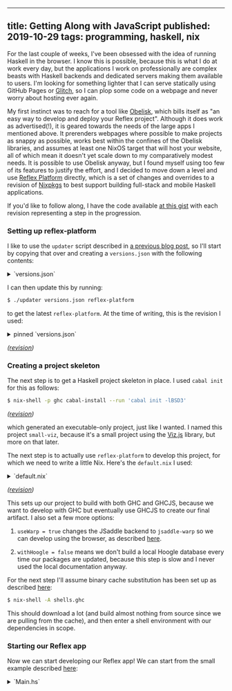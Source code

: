 --------------------------------------------------------------------------------
title: Getting Along with JavaScript
published: 2019-10-29
tags: programming, haskell, nix
--------------------------------------------------------------------------------

For the last couple of weeks, I've been obsessed with the idea of running
Haskell in the browser. I know this is possible, because this is what I do at
work every day, but the applications I work on professionally are complex
beasts with Haskell backends and dedicated servers making them available to
users. I'm looking for something lighter that I can serve statically using
GitHub Pages or [Glitch](https://glitch.com), so I can plop some code on a
webpage and never worry about hosting ever again.

My first instinct was to reach for a tool like
[Obelisk](https://github.com/obsidiansystems/obelisk), which bills itself as
"an easy way to develop and deploy your Reflex project". Although it does work
as advertised(!), it is geared towards the needs of the large apps I mentioned
above.  It prerenders webpages where possible to make projects as snappy as
possible, works best within the confines of the Obelisk libraries, and assumes
at least one NixOS target that will host your website, all of which mean it
doesn't yet scale down to my comparatively modest needs. It is possible to use
Obelisk anyway, but I found myself using too few of its features to justify the
effort, and I decided to move down a level and use [Reflex
Platform](https://github.com/reflex-frp/reflex-platform) directly, which is a
set of changes and overrides to a revision of
[Nixpkgs](https://github.com/NixOS/nixpkgs) to best support building full-stack
and mobile Haskell applications.

If you'd like to follow along, I have the code available [at this
gist](https://gist.github.com/vaibhavsagar/24b1754b8a269fd8c54a89cb73e64fa8)
with each revision representing a step in the progression.

### Setting up reflex-platform

I like to use the `updater` script described in [a previous blog
post](/blog/quick-easy-nixpkgs-pinning), so I'll start by copying that over and
creating a `versions.json` with the following contents:

<details>
<summary style="cursor: pointer">`versions.json`</summary>
```json
{
  "reflex-platform": {
    "owner": "reflex-frp",
    "repo": "reflex-platform",
    "branch": "develop",
    "rev": "",
    "sha256": ""
  }
}
```
</details>

I can then update this by running:

```bash
$ ./updater versions.json reflex-platform
```

to get the latest `reflex-platform`. At the time of writing, this is the
revision I used:

<details>
<summary style="cursor: pointer">pinned `versions.json`</summary>
```json
{
  "reflex-platform": {
    "owner": "reflex-frp",
    "repo": "reflex-platform",
    "branch": "develop",
    "rev": "8f4b8973a06f78c7aaf1a222f8f8443cd934569f",
    "sha256": "167smg7dyvg5yf1wn9bx6yxvazlk0qk64rzgm2kfzn9mx873s0vp"
  }
}
```
</details>

*([revision](https://gist.github.com/vaibhavsagar/24b1754b8a269fd8c54a89cb73e64fa8/c21e62ecdcc053273ee5e4815ef538e1e8a29e55#file-versions-json))*

### Creating a project skeleton

The next step is to get a Haskell project skeleton in place. I used `cabal
init` for this as follows:

```bash
$ nix-shell -p ghc cabal-install --run 'cabal init -lBSD3'
```

*([revision](https://gist.github.com/vaibhavsagar/24b1754b8a269fd8c54a89cb73e64fa8/d4c4f9ff39b595f5c8858892328adfa6ab4a4cc8#file-small-viz-cabal))*

which generated an executable-only project, just like I wanted. I named this
project `small-viz`, because it's a small project using the
[Viz.js](http://viz-js.com/) library, but more on that later.

The next step is to actually use `reflex-platform` to develop this project, for
which we need to write a little Nix. Here's the `default.nix` I used:

<details>
<summary style="cursor: pointer">`default.nix`</summary>
```nix
let
  # ./updater versions.json reflex-platform
  fetcher = { owner, repo, rev, sha256, ... }: builtins.fetchTarball {
    inherit sha256;
    url = "https://github.com/${owner}/${repo}/tarball/${rev}";
  };
  reflex-platform = fetcher (builtins.fromJSON (builtins.readFile ./versions.json)).reflex-platform;
in (import reflex-platform { system = builtins.currentSystem; }).project ({ pkgs, ... }: {
  useWarp = true;
  withHoogle = false;
  packages = {
    small-viz = ./.;
  };
  shells = {
    ghc = ["small-viz"];
    ghcjs = ["small-viz"];
  };
})
```
</details>

*([revision](https://gist.github.com/vaibhavsagar/24b1754b8a269fd8c54a89cb73e64fa8/348b759019bc19aec9833a6b5f042c1d2f5e9b13#file-default-nix))*

This sets up our project to build with both GHC and GHCJS, because we want to
develop with GHC but eventually use GHCJS to create our final artifact. I also
set a few more options:

1. `useWarp = true` changes the JSaddle backend to `jsaddle-warp` so we can
   develop using the browser, as described
   [here](https://github.com/reflex-frp/reflex-platform/blob/8f4b8973a06f78c7aaf1a222f8f8443cd934569f/docs/project-development.md#building-frontends-with-ghc).

2. `withHoogle = false` means we don't build a local Hoogle database every time
   our packages are updated, because this step is slow and I never used the
   local documentation anyway.

For the next step I'll assume binary cache substitution has been set up as
described
[here](https://github.com/reflex-frp/reflex-platform/blob/develop/notes/NixOS.md#enabling-the-binary-cache-on-nixos):

```bash
$ nix-shell -A shells.ghc
```

This should download a lot (and build almost nothing from source since we are
pulling from the cache), and then enter a shell environment with our
dependencies in scope.

### Starting our Reflex app

Now we can start developing our Reflex app! We can start from the small example
described
[here](https://github.com/reflex-frp/reflex-platform/tree/8f4b8973a06f78c7aaf1a222f8f8443cd934569f#dynamics-and-events):

<details>
<summary style="cursor: pointer">`Main.hs`</summary>
```haskell
{-# LANGUAGE OverloadedStrings #-}
import Reflex.Dom

main = mainWidget $ el "div" $ do
  t <- inputElement def
  dynText $ _inputElement_value t
```
</details>

*([revision](https://gist.github.com/vaibhavsagar/24b1754b8a269fd8c54a89cb73e64fa8/93c510d77f7a8d6b1d8d63bb1cb0be37c6d575b5#file-main-hs))*

We also have to add `reflex-dom` and `reflex` to our dependencies in our
`.cabal` file, and then we can get a automatically-reloading development build
with one command:

```bash
$ nix-shell -A shells.ghc --run 'ghcid -T "Main.main" --command "cabal new-repl"'
```

This allows a native Haskell process to control a web page, so we can navigate
to it using our browser at `http://localhost:3003` and have a fast feedback
loop. In practice there is a lot of brower refreshing involved, but this is
still much nicer than having to do a GHCJS build each time we want to look at
our changes. Now we have an input box that repeats what we type into it, which
is a good start. I should point out that this works a lot better on Google
Chrome (or Chromium) than it does on Firefox, and that's what I'll be using for
development. The final GHCJS output does not have this limitation.

So where are we going with this? My plan is to build a crude version of the
[Viz.js](http://viz-js.com) homepage, where you can write
[DOT](https://en.wikipedia.org/wiki/DOT_(graph_description_language)) and see
it rendered instantly. Viz.js is the result of compiling the venerable
[Graphviz](http://graphviz.org/) to JavaScript using
[Emscripten](https://emscripten.org). It's no longer maintained but still works
fine as far as I can tell. In order to do this I want to use some kind of
JavaScript FFI to call out to `viz.js`, but first I want to swap out our text
input for a text area, and move the repeated output to just below the text area
instead of beside it.

<details>
<summary style="cursor: pointer">`Main.hs`</summary>
```haskell
{-# LANGUAGE OverloadedStrings #-}
import Reflex.Dom

main = mainWidget $ el "div" $ do
  t <- textArea def
  el "div" $
    dynText $ _textArea_value t
```
</details>

*([revision](https://gist.github.com/vaibhavsagar/24b1754b8a269fd8c54a89cb73e64fa8/d5ff4725b26db3dd596abb2e751711f5c568b6bc#file-main-hs))*

### Integrating with Viz.js

The latest version of Viz.js is available
[here](https://www.jsdelivr.com/package/npm/viz.js), and we can include it
using `mainWidgetWithHead`:

<details>
<summary style="cursor: pointer">`Main.hs`</summary>
```haskell
{-# LANGUAGE OverloadedStrings #-}
import Reflex.Dom

main = mainWidgetWithHead widgetHead $ el "div" $ do
  t <- textArea def
  el "div" $
    dynText $ _textArea_value t
  where
    widgetHead :: DomBuilder t m => m ()
    widgetHead = do
      script "https://cdn.jsdelivr.net/npm/viz.js@2.1.2/viz.min.js"
      script "https://cdn.jsdelivr.net/npm/viz.js@2.1.2/full.render.min.js"
    script src = elAttr "script" ("type" =: "text/javascript" <> "src" =: src) blank
```
</details>

*([revision](https://gist.github.com/vaibhavsagar/24b1754b8a269fd8c54a89cb73e64fa8/6a856c34755f730793f3b588a82f0fc9f836bf9c#file-main-hs))*

Now we can poke around with our browser developer tools until we have a useful
JavaScript function. Here's what I came up with, based on the examples in the
[wiki](https://github.com/mdaines/viz.js/wiki/Usage#using-a-script-tag):

```javascript
function(e, string) {
  var viz = new Viz();
  viz.renderSVGElement(string)
  .then(function(element) {
    e.innerHTML = element.outerHTML;
  })
  .catch(function(error) {
    e.innerHTML = error;
  })
}
```

Then we can start thinking about how we want to do JavaScript interop! Although
there is a GHCJS FFI as described [in the
wiki](https://github.com/ghcjs/ghcjs/wiki/A-few-examples-of-Foreign-Function-Interface),
this doesn't seem to work at all with GHC, and that means we can't use it
during development. I don't think that's good enough, and fortunately we don't
have to settle for this and instead can use
[`jsaddle`](http://hackage.haskell.org/package/jsaddle-0.9.6.0), which
describes itself as "an EDSL for calling JavaScript that can be used both from
GHCJS and GHC". We can add `jsaddle` to our dependencies, add `Viz` to the
`exposed-modules` stanza in our `.cabal` file, and create a new module `Viz`,
and then we can use the `eval` and `call` functions to call our JavaScript
directly:

<details>
<summary style="cursor: pointer">`Viz.hs`</summary>
```haskell
module Viz where

import Language.Javascript.JSaddle

viz :: JSVal -> JSVal -> JSM ()
viz element string = do
  call vizJs vizJs [element, string]
  pure ()

vizJs :: JSM JSVal
vizJs = eval
  "(function(e, string) { \
  \  var viz = new Viz(); \
  \  viz.renderSVGElement(string) \
  \  .then(function(element) { \
  \    e.innerHTML = element.outerHTML; \
  \  }) \
  \  .catch(function(error) { \
  \    e.innerHTML = error; \
  \  }) \
  \})"
```
</details>

*([revision](https://gist.github.com/vaibhavsagar/24b1754b8a269fd8c54a89cb73e64fa8/b234b2649022b1b560df1281f053bac30289ce12#file-viz-hs))*

JSaddle runs operations in `JSM`, which is similar to `IO`, and all functions
take values of type `JSVal` that can be represented as JavaScript values. We
pass `vizJs` to `call` twice because the second parameter represents the `this`
keyword.

Wiring everything up together is just a few more lines of code:

<details>
<summary style="cursor: pointer">`Main.hs`</summary>
```haskell
{-# LANGUAGE OverloadedStrings #-}
import Reflex.Dom
import Language.Javascript.JSaddle (liftJSM, toJSVal)
import Viz (viz)

main = mainWidgetWithHead widgetHead $ el "div" $ do
  t <- textArea def
  e <- _element_raw . fst <$> el' "div" blank
  performEvent_ $ ffor (updated (_textArea_value t)) $ \text -> liftJSM $ do
    jsE <- toJSVal e
    jsT <- toJSVal text
    viz jsE jsT
  where
    widgetHead :: DomBuilder t m => m ()
    widgetHead = do
      script "https://cdn.jsdelivr.net/npm/viz.js@2.1.2/viz.min.js"
      script "https://cdn.jsdelivr.net/npm/viz.js@2.1.2/full.render.min.js"
    script src = elAttr "script" ("type" =: "text/javascript" <> "src" =: src) blank
```
</details>

*([revision](https://gist.github.com/vaibhavsagar/24b1754b8a269fd8c54a89cb73e64fa8/e0e886959e338803f9c4a1a3596f8eb88474424d#file-main-hs))*

There's a lot going on here, so I'll explain in a little more detail.

Instead of an element which displays the textarea contents as they are updated,
we just want a reference to a blank `<div>`, so we use the
[`el'`](https://hackage.haskell.org/package/reflex-dom-core-0.5/docs/Reflex-Dom-Widget-Basic.html#v:el-39-)
function and pull out the raw element.
[`performEvent_`](http://hackage.haskell.org/package/reflex-0.6.2.4/docs/Reflex-PerformEvent-Class.html#v:performEvent_)
mediates the interaction between Reflex and side-effecting actions, like our
function that updates the DOM with a rendered graph, so we want to use it to
render a new graph every time the textarea is updated.

An introduction to Reflex is out of scope for this blog post, but it's worth
mentioning that the textarea value is represented as a
[`Dynamic`](http://hackage.haskell.org/package/reflex-0.6.2.4/docs/Reflex-Class.html#t:Dynamic),
which can change over time and notify consumers when it has changed. This can
be thought of as the combination of a related
[`Behavior`](http://hackage.haskell.org/package/reflex-0.6.2.4/docs/Reflex-Class.html#t:Behavior)
and
[`Event`](http://hackage.haskell.org/package/reflex-0.6.2.4/docs/Reflex-Class.html#t:Event).
`performEvent_` only takes an `Event`, and we can get the underlying `Event`
out of a `Dynamic` with
[`updated`](http://hackage.haskell.org/package/reflex-0.6.2.4/docs/Reflex-Class.html#v:updated).

`ffor` is just `flip fmap`, and we use it to operate on the underlying `Text`
value, convert both it and the reference to the element we want to update to
`JSVal`s, and then pass them as arguments to the `viz` function we defined
earlier. Now we should have a working GraphViz renderer in our browser!

### Using the FFI better

We could stop here, but I think we can do better than evaluating JavaScript
strings directly. JSaddle is an EDSL, which means we can rewrite our JavaScript
in Haskell:

<details>
<summary style="cursor: pointer">`Viz.hs`</summary>
```haskell
module Viz where

import Language.Javascript.JSaddle

viz :: JSVal -> JSVal -> JSM ()
viz element string = do
  viz <- new (jsg "Viz") ()
  render <- viz # "renderSVGElement" $ [string]
  result <- render # "then" $ [(fun $ \_ _ [e] -> do
    outer <- e ! "outerHTML"
    element <# "innerHTML" $ outer
  )]
  result # "catch" $ [(fun $ \_ _ [err] ->
    element <# "innerHTML" $ err
  )]
  pure ()
```
</details>

*([revision](https://gist.github.com/vaibhavsagar/24b1754b8a269fd8c54a89cb73e64fa8/96e0dbda1ba9dc5712342bf1b123fe5d463201d0#file-viz-hs))*

This is recognisably the same logic as before, using some new JSaddle operators:

- [`#`](http://hackage.haskell.org/package/jsaddle-0.9.6.0/docs/Language-Javascript-JSaddle.html#v:-35-)
  is for calling a JavaScript function
- [`!`](http://hackage.haskell.org/package/jsaddle-0.9.6.0/docs/Language-Javascript-JSaddle.html#v:-33-)
  is for property access
- [`<#`](http://hackage.haskell.org/package/jsaddle-0.9.6.0/docs/Language-Javascript-JSaddle.html#v:-60--35-)
  is a setter

Note also that all callables take a list of `JSVal`s as arguments, since
JSaddle doesn't know how many arguments we intend to pass in advance.

This is an improvement, but we can do even better using the lensy API (after
adding `lens` to our dependencies):

<details>
<summary style="cursor: pointer">`Viz.hs`</summary>
```haskell
module Viz where

import Language.Javascript.JSaddle
import Control.Lens ((^.))

viz :: JSVal -> JSVal -> JSM ()
viz element string = do
  viz <- new (jsg "Viz") ()
  render <- viz ^. js1 "renderSVGElement" string
  result <- render ^. js1 "then" (fun $ \_ _ [e] -> do
    outer <- e ! "outerHTML"
    element ^. jss "innerHTML" outer)
  result ^. js1 "catch" (fun $ \_ _ [err] ->
    element ^. jss "innerHTML" err)
  pure ()
```
</details>

*([revision](https://gist.github.com/vaibhavsagar/24b1754b8a269fd8c54a89cb73e64fa8/2ede687d9969666897fb1ca944ed83d239b4386b#file-viz-hs))*

Again, not much has changed except that we can use convenience functions like
[`js1`](http://hackage.haskell.org/package/jsaddle-0.9.6.0/docs/Language-Javascript-JSaddle.html#v:js1)
and
[`jss`](http://hackage.haskell.org/package/jsaddle-0.9.6.0/docs/Language-Javascript-JSaddle.html#v:jss).

I'm told that there is some overhead to using JSaddle which it's possible to
get rid of by using a library like
[`ghcjs-dom`](https://hackage.haskell.org/package/ghcjs-dom), but I haven't
explored this approach and I will leave this as an exercise for the reader. If
you learn how to do this, please teach me!

Now we are able to run Haskell on the frontend without having to write any
JavaScript ourselves. The final step is to put this on the internet somewhere!

### Deploying our app

Building with GHCJS is straightforward:

```bash
$ nix-build -A ghcjs.small-viz
```

I'm enamoured of the idea of deploying this to [Glitch](https://glitch.com/),
so let's look into doing that. The `index.html` created by the default GHCJS
build is unnecessary, and we can simplify it:

<details>
<summary style="cursor: pointer">`index.html`</summary>
```html
<!DOCTYPE html>
<html>
  <head>
    <script language="javascript" src="all.js"></script>
  </head>
  <body>
  </body>
</html>
```
</details>

The only JavaScript file that needs to be copied over is then `all.js`. We can
write a `glitch.nix` file to simplify this process:

<details>
<summary style="cursor: pointer">`glitch.nix`</summary>
```nix
let
  # ./updater versions.json reflex-platform
  fetcher = { owner, repo, rev, sha256, ... }: builtins.fetchTarball {
    inherit sha256;
    url = "https://github.com/${owner}/${repo}/tarball/${rev}";
  };
  reflex-platform = fetcher (builtins.fromJSON (builtins.readFile ./versions.json)).reflex-platform;
  pkgs = (import reflex-platform {}).nixpkgs;
  project = import ./default.nix;
  html = pkgs.writeText "index.html" ''
    <!DOCTYPE html>
    <html>
      <head>
        <script language="javascript" src="all.js"></script>
      </head>
      <body>
      </body>
    </html>
  '';
in pkgs.runCommand "glitch" {} ''
  mkdir -p $out
  cp ${html} $out/index.html
  cp ${project.ghcjs.small-viz}/bin/small-viz.jsexe/all.js $out/all.js
''
```
</details>

*([revision](https://gist.github.com/vaibhavsagar/24b1754b8a269fd8c54a89cb73e64fa8/a0127badaee44f316156121153c0e4bc41af9460#file-glitch-nix))*

And then produce the files we need to copy over with:

```bash
$ nix-build glitch.nix
```

I've gone ahead and done this, and it's up on
[small-viz.glitch.me/](https://small-viz.glitch.me/).

Now that everything's working, it would be nice to reduce the size of `all.js`,
which is currently over 5MB. Obelisk uses the [Closure
Compiler](https://developers.google.com/closure/compiler) to minify JavaScript,
and we can adapt [what it
does](https://github.com/obsidiansystems/obelisk/blob/071e2edb92e623b4415fb6deedc4219ad1f829f0/default.nix#L147)
and [another example by Tom
Smalley](https://github.com/tomsmalley/marking/blob/a522b8c75a96146883a7e32acf5b17bb5f4abf1b/makefile#L5-L10)
that I found when I was looking into this to update `glitch.nix`:

<details>
<summary style="cursor: pointer">`glitch.nix`</summary>
```nix
let
  # ./updater versions.json reflex-platform
  fetcher = { owner, repo, rev, sha256, ... }: builtins.fetchTarball {
    inherit sha256;
    url = "https://github.com/${owner}/${repo}/tarball/${rev}";
  };
  reflex-platform = fetcher (builtins.fromJSON (builtins.readFile ./versions.json)).reflex-platform;
  pkgs = (import reflex-platform {}).nixpkgs;
  project = import ./default.nix;
  html = pkgs.writeText "index.html" ''
    <!DOCTYPE html>
    <html>
      <head>
        <script language="javascript" src="all.js"></script>
      </head>
      <body>
      </body>
    </html>
  '';
in pkgs.runCommand "glitch" {} ''
  mkdir -p $out
  cp ${html} $out/index.html
  ${pkgs.closurecompiler}/bin/closure-compiler \
    --externs=${project.ghcjs.small-viz}/bin/small-viz.jsexe/all.js.externs \
    --jscomp_off=checkVars \
    --js_output_file="$out/all.js" \
    -O ADVANCED \
    -W QUIET \
    ${project.ghcjs.small-viz}/bin/small-viz.jsexe/all.js
''
```
</details>

*([revision](https://gist.github.com/vaibhavsagar/24b1754b8a269fd8c54a89cb73e64fa8/aac5fe1258ccfc8c9b8ca685b9db1a4f538ae183#file-glitch-nix))*

And this brings the size down to under 2MB.

I think this is a good stopping point. We've:

1. Built a frontend-only Reflex app
1. Integrated with a JavaScript library
1. Used the JSaddle FFI idiomatically
1. Deployed to Glitch

and I hope I've convinced you to take a closer look at Haskell the next time
you want to write something that runs in the browser.

*Thanks to [Ali Abrar](https://github.com/ali-abrar) and [Farseen Abdul
Salam](https://twitter.com/itsfarseen) for comments and feedback.*
